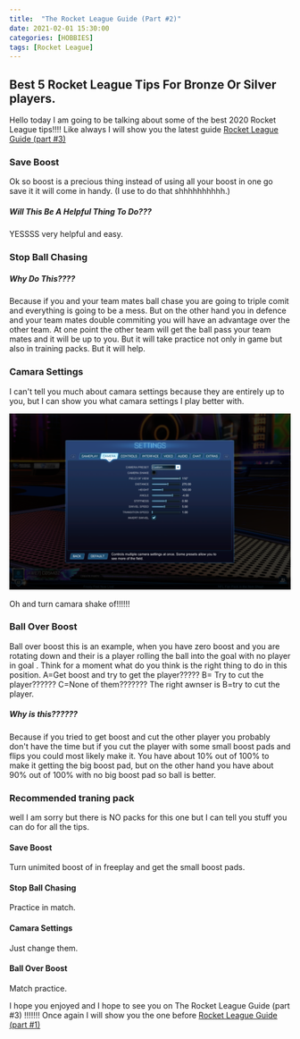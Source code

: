 ```yaml
---
title:  "The Rocket League Guide (Part #2)"
date: 2021-02-01 15:30:00
categories: [HOBBIES]
tags: [Rocket League]
---
```


## Best 5 Rocket League Tips For Bronze Or Silver players.
Hello today I am going to be talking about some of the best 2020 Rocket League tips!!!!
 Like always I will show you the latest guide [Rocket League Guide (part #3)](https://adrianrubio.org/posts/The_Rocket_League_Guide_part_3/)
### Save Boost
Ok so boost is a precious thing instead of using all your boost in one go save it it will come in handy.
(I use to do that shhhhhhhhhh.)
##### Will This Be A Helpful Thing To Do???
YESSSS very helpful and easy.

### Stop Ball Chasing
##### Why Do This????
Because if you and your team mates ball chase you are going to triple comit and everything is going to be a mess.
But on the other hand you in defence and your team mates double commiting you will have an advantage over the other team.
At one point the other team will get the ball pass your team mates and it will be up to you.
But it will take practice not only in game but also in training packs.
But it will help.

### Camara Settings
I can't tell you much about camara settings because they are entirely up to you, but I can show you what camara settings I play better with.

![My camera settings](/assets/img/adrian-camera-settings.png)

Oh and turn camara shake of!!!!!!

### Ball Over Boost
Ball over boost this is an example, when you have zero boost and you are rotating down and their is a player rolling the ball into the goal with no player in goal .
Think for a moment what do you think is the right thing to do in this position.
A=Get boost and try to get the player?????
B=  Try to cut the player?????? 
C=None of them???????
The right awnser is B=try to cut the player.
##### Why is this??????
Because if you tried to get boost and cut the other player you probably don't have the time but if you cut the player with some small boost pads and flips you could most likely make it. 
You have about 10% out of 100% to make it getting the big boost pad, but on the other hand you have about 90% out of 100% with no big boost pad so ball is better.

### Recommended traning pack
well I am sorry but there is NO packs for this one but I can tell you stuff you can do for all the tips.
#### Save Boost
Turn unimited boost of in freeplay and get the small boost pads.
#### Stop Ball Chasing
Practice in match.
#### Camara Settings
Just change them.
#### Ball Over Boost
Match practice.

I hope you enjoyed and I hope to see you on The Rocket League Guide (part #3) !!!!!!!
Once again I will show you the one before  [Rocket League Guide (part #1)](https://adrianrubio.org/posts/The_Rocket_League_Guide_part_1/)
